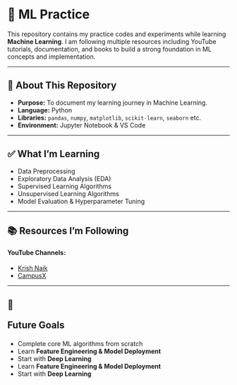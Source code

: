 # 📘 ML Practice  

<p>This repository contains my practice codes and experiments while learning <strong>Machine Learning</strong>.  
I am following multiple resources including YouTube tutorials, documentation, and books to build a strong foundation in ML concepts and implementation.</p>  

---

## 📌 About This Repository  

<ul>
<li><strong>Purpose:</strong> To document my learning journey in Machine Learning.</li>
<li><strong>Language:</strong> Python</li>
<li><strong>Libraries:</strong> <code>pandas</code>, <code>numpy</code>, <code>matplotlib</code>, <code>scikit-learn</code>, <code>seaborn</code> etc.</li>
<li><strong>Environment:</strong> Jupyter Notebook & VS Code</li>
</ul>  

---

## ✅ What I’m Learning  

<ul>
<li>Data Preprocessing</li>
<li>Exploratory Data Analysis (EDA)</li>
<li>Supervised Learning Algorithms</li>
<li>Unsupervised Learning Algorithms</li>
<li>Model Evaluation & Hyperparameter Tuning</li>
</ul>  

---

## 📚 Resources I’m Following  

<h4>YouTube Channels:</h4>  
<ul>
<li><a href="https://www.youtube.com/user/krishnaik06">Krish Naik</a></li>
<li><a href="https://www.youtube.com/c/CampusX">CampusX</a></li>
</ul>  

---

## 🔮 <p>Future Goals</p>  

<ul>
<li>Complete core ML algorithms from scratch</li>
<li>Learn <strong>Feature Engineering & Model Deployment</strong></li>
<li>Start with <strong>Deep Learning</strong></li>
<li>Learn <strong>Feature Engineering & Model Deployment</strong></li>
<li>Start with <strong>Deep Learning</strong></li>
</ul>  
